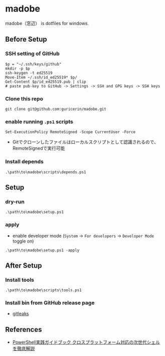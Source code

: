 # madobe

madobe（窓辺） is dotfiles for windows.  

## Before Setup

### SSH setting of GitHub

```pwsh
$p = "~/.ssh/keys/github"
mkdir -p $p
ssh-keygen -t ed25519
Move-Item ~/.ssh/id_ed25519* $p/
Get-Content $p/id_ed25519.pub | clip
# paste pub-key to GitHub -> Settings -> SSH and GPG keys -> SSH keys
```

### Clone this repo

```pwsh
git clone git@github.com:guricerin/madobe.git
```

### enable running `.ps1` scripts

```pwsh
Set-ExecutionPolicy RemoteSigned -Scope CurrentUser -Force
```

- Gitでクローンしたファイルはローカルスクリプトとして認識されるので、RemoteSignedで実行可能

### Install depends

```pwsh
.\path\to\madobe\scripts\depends.ps1
```

## Setup

### dry-run

```pwsh
.\path\to\madobe\setup.ps1
```

### apply

- enable developer mode (`System` -> `For developers` -> `Developer Mode` toggle on)

```pwsh
.\path\to\madobe\setup.ps1 -apply
```

## After Setup

### Install tools

```pwsh
.\path\to\madobe\scripts\tools.ps1
```

### Install bin from GitHub release page

- [gitleaks](https://github.com/gitleaks/gitleaks/releases)

## References

- [PowerShell実践ガイドブック クロスプラットフォーム対応の次世代シェルを徹底解説](https://book.mynavi.jp/ec/products/detail/id=90597)

